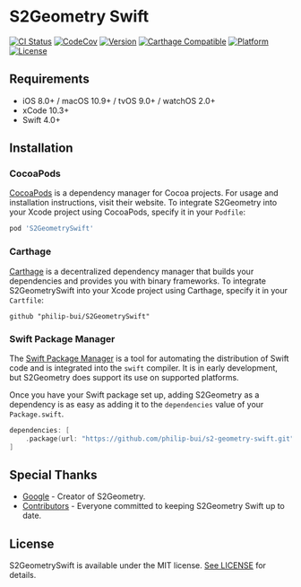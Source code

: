 # S2Geometry Swift

[![CI Status](http://img.shields.io/travis/philip-bui/s2-geometry-swift.svg?style=flat)](https://travis-ci.org/philip-bui/s2-geometry-swift)
[![CodeCov](https://codecov.io/gh/philip-bui/s2-geometry-swift/branch/master/graph/badge.svg)](https://codecov.io/gh/philip-bui/s2-geometry-swift)
[![Version](https://img.shields.io/cocoapods/v/S2GeometrySwift.svg?style=flat)](http://cocoapods.org/pods/S2GeometrySwift)
[![Carthage Compatible](https://img.shields.io/badge/Carthage-compatible-4BC51D.svg?style=flat)](https://github.com/Carthage/Carthage)
[![Platform](https://img.shields.io/cocoapods/p/S2GeometrySwift.svg?style=flat)](http://cocoapods.org/pods/S2GeometrySwift)
[![License](https://img.shields.io/cocoapods/l/S2GeometrySwift.svg?style=flat)](https://github.com/philip-bui/s2-geometry-swift/blob/master/LICENSE)

## Requirements

- iOS 8.0+ / macOS 10.9+ / tvOS 9.0+ / watchOS 2.0+
- xCode 10.3+
- Swift 4.0+ 

## Installation

### CocoaPods

[CocoaPods](https://cocoapods.org) is a dependency manager for Cocoa projects. For usage and installation instructions, visit their website. To integrate S2Geometry into your Xcode project using CocoaPods, specify it in your `Podfile`:

```ruby
pod 'S2GeometrySwift'
```

### Carthage

[Carthage](https://github.com/Carthage/Carthage) is a decentralized dependency manager that builds your dependencies and provides you with binary frameworks. To integrate S2GeometrySwift into your Xcode project using Carthage, specify it in your `Cartfile`:

```ogdl
github "philip-bui/S2GeometrySwift"
```

### Swift Package Manager

The [Swift Package Manager](https://swift.org/package-manager/) is a tool for automating the distribution of Swift code and is integrated into the `swift` compiler. It is in early development, but S2Geometry does support its use on supported platforms.

Once you have your Swift package set up, adding S2Geometry as a dependency is as easy as adding it to the `dependencies` value of your `Package.swift`.

```swift
dependencies: [
    .package(url: "https://github.com/philip-bui/s2-geometry-swift.git", from: "1.0.1"))
]
```

## Special Thanks

- [Google](http://s2geometry.io/) - Creator of S2Geometry. 
- [Contributors](https://github.com/philip-bui/s2-geometry-swift/graphs/contributors) - Everyone committed to keeping S2Geometry Swift up to date.

## License

S2GeometrySwift is available under the MIT license. [See LICENSE](https://github.com/philip-bui/s2-geometry-swift/blob/master/LICENSE) for details.
